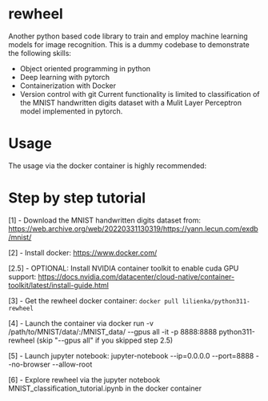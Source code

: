 # rewheel
Another python based code library to train and employ machine learning models for image recognition.
This is a dummy codebase to demonstrate the following skills:
  - Object oriented programming in python
  - Deep learning with pytorch
  - Containerization with Docker
  - Version control with git
Current functionality is limited to classification of the MNIST handwritten digits dataset with a
Mulit Layer Perceptron model implemented in pytorch.

# Usage
The usage via the docker container is highly recommended:

# Step by step tutorial

[1] - Download the MNIST handwritten digits dataset from: https://web.archive.org/web/20220331130319/https://yann.lecun.com/exdb/mnist/

[2] - Install docker: https://www.docker.com/

[2.5] - OPTIONAL: Install NVIDIA container toolkit to enable cuda GPU support: https://docs.nvidia.com/datacenter/cloud-native/container-toolkit/latest/install-guide.html

[3] - Get the rewheel docker container: `docker pull lilienka/python311-rewheel`

[4] - Launch the container via docker run -v /path/to/MNIST/data/:/MNIST_data/ --gpus all -it -p 8888:8888 python311-rewheel (skip "--gpus all" if you skipped step 2.5)

[5] - Launch jupyter notebook: jupyter-notebook --ip=0.0.0.0 --port=8888 --no-browser --allow-root

[6] - Explore rewheel via the jupyter notebook MNIST_classification_tutorial.ipynb in the docker container


